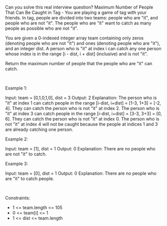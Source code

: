Can you solve this real interview question? Maximum Number of People That Can Be Caught in Tag - You are playing a game of tag with your friends. In tag, people are divided into two teams: people who are "it", and people who are not "it". The people who are "it" want to catch as many people as possible who are not "it".

You are given a 0-indexed integer array team containing only zeros (denoting people who are not "it") and ones (denoting people who are "it"), and an integer dist. A person who is "it" at index i can catch any one person whose index is in the range [i - dist, i + dist] (inclusive) and is not "it".

Return the maximum number of people that the people who are "it" can catch.

 

Example 1:


Input: team = [0,1,0,1,0], dist = 3
Output: 2
Explanation:
The person who is "it" at index 1 can catch people in the range [i-dist, i+dist] = [1-3, 1+3] = [-2, 4].
They can catch the person who is not "it" at index 2.
The person who is "it" at index 3 can catch people in the range [i-dist, i+dist] = [3-3, 3+3] = [0, 6].
They can catch the person who is not "it" at index 0.
The person who is not "it" at index 4 will not be caught because the people at indices 1 and 3 are already catching one person.

Example 2:


Input: team = [1], dist = 1
Output: 0
Explanation:
There are no people who are not "it" to catch.


Example 3:


Input: team = [0], dist = 1
Output: 0
Explanation:
There are no people who are "it" to catch people.


 

Constraints:

 * 1 <= team.length <= 105
 * 0 <= team[i] <= 1
 * 1 <= dist <= team.length